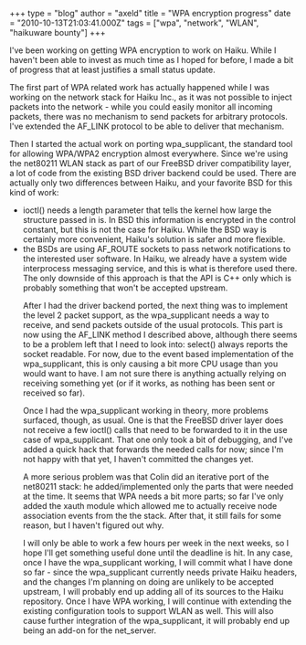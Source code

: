+++
type = "blog"
author = "axeld"
title = "WPA encryption progress"
date = "2010-10-13T21:03:41.000Z"
tags = ["wpa", "network", "WLAN", "haikuware bounty"]
+++

<p>
I've been working on getting WPA encryption to work on Haiku. While I haven't been able to invest as much time as I hoped for before, I made a bit of progress that at least justifies a small status update.
</p>
The first part of WPA related work has actually happened while I was working on the network stack for Haiku Inc., as it was not possible to inject packets into the network - while you could easily monitor all incoming packets, there was no mechanism to send packets for arbitrary protocols. I've extended the AF_LINK protocol to be able to deliver that mechanism.
</p>
<p>
Then I started the actual work on porting wpa_supplicant, the standard tool for allowing WPA/WPA2 encryption almost everywhere. Since we're using the net80211 WLAN stack as part of our FreeBSD driver compatibility layer, a lot of code from the existing BSD driver backend could be used. There are actually only two differences between Haiku, and your favorite BSD for this kind of work:
</p>
<ul>
<li>ioctl() needs a length parameter that tells the kernel how large the structure passed in is. In BSD this information is encrypted in the control constant, but this is not the case for Haiku. While the BSD way is certainly more convenient, Haiku's solution is safer and more flexible.</li>
<li>the BSDs are using AF_ROUTE sockets to pass network notifications to the interested user software. In Haiku, we already have a system wide interprocess messaging service, and this is what is therefore used there. The only downside of this approach is that the API is C++ only which is probably something that won't be accepted upstream.</li>
<p>
After I had the driver backend ported, the next thing was to implement the level 2 packet support, as the wpa_supplicant needs a way to receive, and send packets outside of the usual protocols. This part is now using the AF_LINK method I described above, although there seems to be a problem left that I need to look into: select() always reports the socket readable. For now, due to the event based implementation of the wpa_supplicant, this is only causing a bit more CPU usage than you would want to have. I am not sure there is anything actually relying on receiving something yet (or if it works, as nothing has been sent or received so far).
</p>
<p>
Once I had the wpa_supplicant working in theory, more problems surfaced, though, as usual. One is that the FreeBSD driver layer does not receive a few ioctl() calls that need to be forwarded to it in the use case of wpa_supplicant. That one only took a bit of debugging, and I've added a quick hack that forwards the needed calls for now; since I'm not happy with that yet, I haven't committed the changes yet.
</p>
<p>
A more serious problem was that Colin did an iterative port of the net80211 stack: he added/implemented only the parts that were needed at the time. It seems that WPA needs a bit more parts; so far I've only added the xauth module which allowed me to actually receive node association events from the the stack. After that, it still fails for some reason, but I haven't figured out why.
</p>
<p>
I will only be able to work a few hours per week in the next weeks, so I hope I'll get something useful done until the deadline is hit. In any case, once I have the wpa_supplicant working, I will commit what I have done so far - since the wpa_supplicant currently needs private Haiku headers, and the changes I'm planning on doing are unlikely to be accepted upstream, I will probably end up adding all of its sources to the Haiku repository. Once I have WPA working, I will continue with extending the existing configuration tools to support WLAN as well. This will also cause further integration of the wpa_supplicant, it will probably end up being an add-on for the net_server.
</p>
